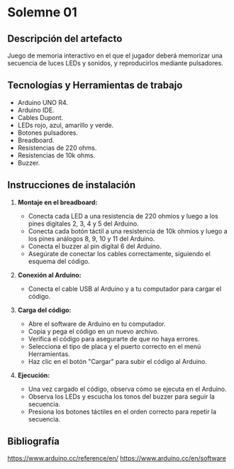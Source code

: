 # Solemne 01

## Descripción del artefacto

Juego de memoria interactivo en el que el jugador deberá memorizar una secuencia de luces LEDs y sonidos, y reproducirlos mediante pulsadores.

## Tecnologías y Herramientas de trabajo

- Arduino UNO R4.
- Arduino IDE.
- Cables Dupont.
- LEDs rojo, azul, amarillo y verde.
- Botones pulsadores.
- Breadboard.
- Resistencias de 220 ohms.
- Resistencias de 10k ohms.
- Buzzer.

## Instrucciones de instalación

1. **Montaje en el breadboard:**
   - Conecta cada LED a una resistencia de 220 ohmios y luego a los pines digitales 2, 3, 4 y 5 del Arduino.
   - Conecta cada botón táctil a una resistencia de 10k ohmios y luego a los pines análogos 8, 9, 10 y 11 del Arduino.
   - Conecta el buzzer al pin digital 6 del Arduino.
   - Asegúrate de conectar los cables correctamente, siguiendo el esquema del código.

2. **Conexión al Arduino:**
   - Conecta el cable USB al Arduino y a tu computador para cargar el código.

3. **Carga del código:**
   - Abre el software de Arduino en tu computador.
   - Copia y pega el código en un nuevo archivo.
   - Verifica el código para asegurarte de que no haya errores.
   - Selecciona el tipo de placa y el puerto correcto en el menú Herramientas.
   - Haz clic en el botón "Cargar" para subir el código al Arduino.

4. **Ejecución:**
   - Una vez cargado el código, observa cómo se ejecuta en el Arduino.
   - Observa los LEDs y escucha los tonos del buzzer para seguir la secuencia.
   - Presiona los botones táctiles en el orden correcto para repetir la secuencia.

## Bibliografía

<https://www.arduino.cc/reference/en/>
<https://www.arduino.cc/en/software>

  
